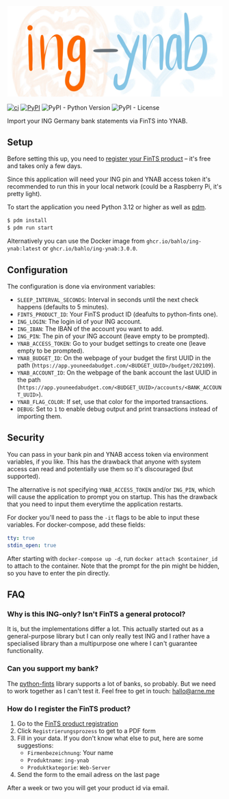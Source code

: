 ![ing-ynab logo](logo.jpg)

[![ci](https://github.com/bahlo/fints_ynab/workflows/ci/badge.svg)](https://github.com/bahlo/ing-ynab/actions?query=workflow%3Aci)
[![PyPI](https://img.shields.io/pypi/v/ing-ynab)](https://pypi.org/project/ing-ynab)
![PyPI - Python Version](https://img.shields.io/pypi/pyversions/ing-ynab)
![PyPI - License](https://img.shields.io/pypi/l/ing-ynab)

Import your ING Germany bank statements via FinTS into YNAB.

## Setup

Before setting this up, you need to
[register your FinTS product](#how-do-i-register-the-fints-product)
– it's free and takes only a few days.

Since this application will need your ING pin and YNAB access token it's
recommended to run this in your local network (could be a Raspberry Pi, it's
pretty light).

To start the application you need Python 3.12 or higher as well as
[pdm](https://pdm-project.org/en/latest/).

```sh
$ pdm install
$ pdm run start
```

Alternatively you can use the Docker image from `ghcr.io/bahlo/ing-ynab:latest`
or `ghcr.io/bahlo/ing-ynab:3.0.0`.

## Configuration

The configuration is done via environment variables:

- `SLEEP_INTERVAL_SECONDS`: Interval in seconds until the next check happens
  (defaults to 5 minutes).
- `FINTS_PRODUCT_ID`: Your FinTS product ID (deafults to python-fints one).
- `ING_LOGIN`: The login id of your ING account.
- `ING_IBAN`: The IBAN of the account you want to add.
- `ING_PIN`: The pin of your ING account (leave empty to be prompted).
- `YNAB_ACCESS_TOKEN`: Go to your budget settings to create one (leave empty
  to be prompted).
- `YNAB_BUDGET_ID`: On the webpage of your budget the first UUID in the path (`https://app.youneedabudget.com/<BUDGET_UUID>/budget/202109`).
- `YNAB_ACCOUNT_ID`: On the webpage of the bank account the last UUID in the path (`https://app.youneedabudget.com/<BUDGET_UUID>/accounts/<BANK_ACCOUNT_UUID>`).
- `YNAB_FLAG_COLOR`: If set, use that color for the imported transactions.
- `DEBUG`: Set to `1` to enable debug output and print transactions instead of
  importing them.

## Security

You can pass in your bank pin and YNAB access token via environment variables,
if you like. This has the drawback that anyone with system access can read
and potentially use them so it's discouraged (but supported).

The alternative is not specifying `YNAB_ACCESS_TOKEN` and/or `ING_PIN`, which
will cause the application to prompt you on startup. This has the drawback that
you need to input them everytime the application restarts.

For docker you'll need to pass the `-it` flags to be able to input these
variables. For docker-compose, add these fields:

```yml
tty: true
stdin_open: true
```

After starting with `docker-compose up -d`, run `docker attach $container_id`
to attach to the container. Note that the prompt for the pin might be hidden,
so you have to enter the pin directly.

## FAQ

### Why is this ING-only? Isn't FinTS a general protocol?

It is, but the implementations differ a lot. This actually started out as a
general-purpose library but I can only really test ING and I rather have a
specialised library than a multipurpose one where I can't guarantee
functionality.

### Can you support my bank?

The [python-fints](https://github.com/raphaelm/python-fints) library supports
a lot of banks, so probably. But we need to work together as I can't test it.
Feel free to get in touch: <hallo@arne.me>

### How do I register the FinTS product?

1. Go to the [FinTS product registration](https://www.hbci-zka.de/register/prod_register.htm)
2. Click `Registrierungsprozess` to get to a PDF form
3. Fill in your data. If you don't know what else to put, here are some suggestions:
   - `Firmenbezeichnung`: Your name
   - `Produktname`: `ing-ynab`
   - `Produktkategorie`: `Web-Server`
4. Send the form to the email adress on the last page

After a week or two you will get your product id via email.
